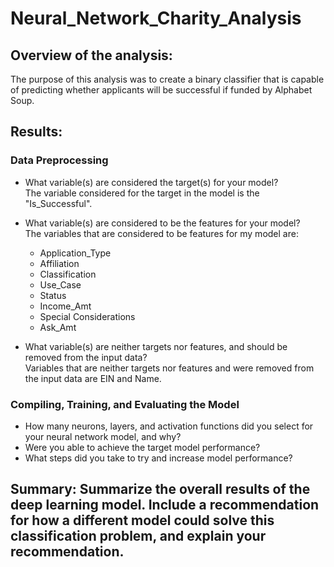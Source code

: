 # Neural_Network_Charity_Analysis

## Overview of the analysis: 
The purpose of this analysis was to create a binary classifier that is capable of predicting whether applicants will be successful if funded by Alphabet Soup.

## Results: 

### Data Preprocessing
- What variable(s) are considered the target(s) for your model?<br>
The variable considered for the target in the model is the "Is_Successful".

- What variable(s) are considered to be the features for your model?<br>
The variables that are considered to be features for my model are: 
  - Application_Type
  - Affiliation
  - Classification
  - Use_Case
  - Status
  - Income_Amt
  - Special Considerations
  - Ask_Amt

- What variable(s) are neither targets nor features, and should be removed from the input data?<br>
Variables that are neither targets nor features and were removed from the input data are EIN and Name.

### Compiling, Training, and Evaluating the Model
- How many neurons, layers, and activation functions did you select for your neural network model, and why?
- Were you able to achieve the target model performance?
- What steps did you take to try and increase model performance?

## Summary: Summarize the overall results of the deep learning model. Include a recommendation for how a different model could solve this classification problem, and explain your recommendation.
